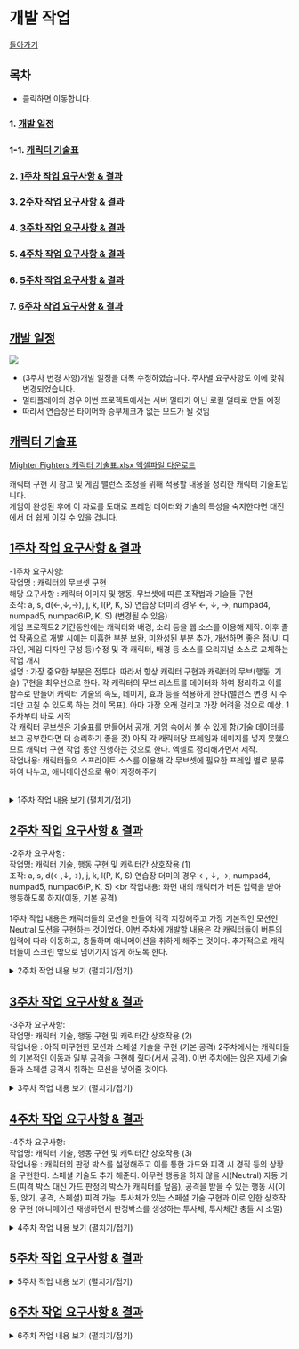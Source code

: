 # 개발 작업
[돌아가기](index.md)
## 목차 <a name='0'></a>
- 클릭하면 이동합니다.
### 1. [개발 일정](#1)
### 1-1. [캐릭터 기술표](#1-1)
### 2. [1주차 작업 요구사항 & 결과](#2)
### 3. [2주차 작업 요구사항 & 결과](#3)
### 4. [3주차 작업 요구사항 & 결과](#4)
### 5. [4주차 작업 요구사항 & 결과](#5)
### 6. [5주차 작업 요구사항 & 결과](#6)
### 7. [6주차 작업 요구사항 & 결과](#7)  

## [개발 일정](#0) <a name='1'></a>
![](https://user-images.githubusercontent.com/49381621/141066891-01487f6c-1e59-4033-8b26-b4e162531207.PNG)

- (3주차 변경 사항)개발 일정을 대폭 수정하였습니다. 주차별 요구사항도 이에 맞춰 변경되었습니다.
- 멀티플레이의 경우 이번 프로젝트에서는 서버 멀티가 아닌 로컬 멀티로 만들 예정
- 따라서 연습장은 타이머와 승부체크가 없는 모드가 될 것임

## [캐릭터 기술표](#0) <a name='1-1'></a>

[Mighter Fighters 캐릭터 기술표.xlsx 액셀파일 다운로드](https://github.com/DeepOneKim/DeepOneKim.github.io/files/7494509/Mighter.Fighters.xlsx)

캐릭터 구현 시 참고 및 게임 밸런스 조정을 위해 적용할 내용을 정리한 캐릭터 기술표입니다. <br>
게임이 완성된 후에 이 자료를 토대로 프레임 데이터와 기술의 특성을 숙지한다면 대전에서 더 쉽게 이길 수 있을 겁니다.
<br>
## [1주차 작업 요구사항 & 결과](#0) <a name='2'></a>
-1주차 요구사항: <br>
작업명 : 캐릭터의 무브셋 구현 <br>
해당 요구사항 : 캐릭터 이미지 및 행동, 무브셋에 따른 조작법과 기술들 구현 <br>
조작: a, s, d(←,↓,→), j, k, l(P, K, S) 연습장 더미의 경우 ←, ↓, →, numpad4, numpad5, numpad6(P, K, S) (변경될 수 있음) <br>
게임 프로젝트2 기간동안에는 캐릭터와 배경, 소리 등을 웹 소스를 이용해 제작. 이후 졸업 작품으로 개발 시에는 미흡한 부분 보완, 미완성된 부분 추가, 개선하면 좋은 점(UI 디자인, 게임 디자인 구성 등)수정 및 각 캐릭터, 배경 등 소스를 오리지널 소스로 교체하는 작업 개시 <br>
설명 : 가장 중요한 부분은 전투다. 따라서 항상 캐릭터 구현과 캐릭터의 무브(행동, 기술) 구현을 최우선으로 한다. 각 캐릭터의 무브 리스트를 데이터화 하여 정리하고 이를 함수로 만들어 캐릭터 기술의 속도, 데미지, 효과 등을 적용하게 한다(밸런스 변경 시 수치만 고칠 수 있도록 하는 것이 목표). 아마 가장 오래 걸리고 가장 어려울 것으로 예상. 1주차부터 바로 시작 <br>
각 캐릭터 무브셋은 기술표를 만들어서 공개, 게임 속에서 볼 수 있게 함(기술 데이터를 보고 공부한다면 더 승리하기 좋을 것) 아직 각 캐릭터당 프레임과 데미지를 넣지 못했으므로 캐릭터 구현 작업 동안 진행하는 것으로 한다. 엑셀로 정리해가면서 제작. <br>
작업내용: 캐릭터들의 스프라이트 소스를 이용해 각 무브셋에 필요한 프레임 별로 분류하여 나누고, 애니메이션으로 묶어 지정해주기 <br>
<br>
<details>
    <summary>1주차 작업 내용 보기 (펼치기/접기)</summary>
  
<br>
1-2주차 작업 사항중 가장 첫번째로 한 것은 4명의 캐릭터들 고유의 모션 스프라이트 자료를 받아서 이들을 각각 모션별 하나의 애니메이션으로 만들기 위해 정리하는 것이였다. 외부 사이트에서 받은 스프라이트 자료들을 내가 원하는 무브셋에 맞게 정리하여 자연스럽게 보이도록 프레임을 삭제하거나 추가해주며 맞춰줬다.
<br>
    
![](https://user-images.githubusercontent.com/49381621/141069247-dd5e96aa-e6d0-4e8a-922c-eebf4680991a.png)
![](https://user-images.githubusercontent.com/49381621/140686443-4397cc65-c489-48bc-b31e-0c59cc5a41a1.PNG)
    
(예. 스콜피온의 스프라이트 자료) 
캐릭터별 모션은 각 14개 항목씩으로, 각각 Being Hit(피격시), Blocking(가드), Walk(걷기), Stand Punch(펀치), Stand Kick(킥), Stand Special(스페셜), Duck(앉기), Duck Punch(앉아 펀치), Duck Kick(앉아 킥), Duck Special(앉아 스페셜), Falling(패배시 쓰러지는 모션), Win Pose(승리 포즈), Timeout Lose(타임아웃 패배시 모션)이 있다. <br>
캐릭터가 4명이므로 총 56개의 모션이 있는 것이다.<br>
이렇게 정리한 각각의 캐릭터 스프라이트 들을 모션별로 분류해 유니티 에셋에 넣고 분류해 주었다.
그 후에는 작 모션별로 애니메이션을 만들어 캐릭터들에게 나누어 줬다.
![](https://user-images.githubusercontent.com/49381621/140686574-cc379c7c-ff05-4be2-b659-c9fa74da71cf.png)<br>
테스트를 위해 만든 테스트 씬에 지형 역할을 대신할 Floor 오브젝트와 각 구현할 캐릭터들을 놓고 중력을 적용하여 넣었다.<br>
![image](https://user-images.githubusercontent.com/49381621/140686722-a6581116-0a09-485b-b987-c2aa4bec423f.png)<br>
그 다음 캐릭터들의 가장 기본적인 애니메이션인 Neutral(아무 행동도 안한 자세) 애니메이션을 넣기 위해 애니메이터에서 지정해 주었다.<br>
![](https://user-images.githubusercontent.com/49381621/140686808-cd4cbb3c-754f-40f7-8561-0e64242efaf5.PNG)<br>
이제 기본적인 화면에서 게임을 실행하면 4명의 캐릭터들이 모두 Neutral 애니메이션을 재생한다.
<br>
    
https://user-images.githubusercontent.com/49381621/140691147-b7222937-45fd-4e39-b06e-93e8598f5861.mp4
    
<br>
 </details>
 
## [2주차 작업 요구사항 &  결과](#0) <a name='3'></a>
-2주차 요구사항: <br> 
작업명: 캐릭터 기술, 행동 구현 및 캐릭터간 상호작용 (1) <br>
조작: a, s, d(←,↓,→), j, k, l(P, K, S) 연습장 더미의 경우 ←, ↓, →, numpad4, numpad5, numpad6(P, K, S) <br
작업내용: 화면 내의 캐릭터가 버튼 입력을 받아 행동하도록 하자(이동, 기본 공격) <br>
<br>
1주차 작업 내용은 캐릭터들의 모션을 만들어 각각 지정해주고 가장 기본적인 모션인 Neutral 모션을 구현하는 것이었다.
이번 주차에 개발할 내용은 각 캐릭터들이 버튼의 입력에 따라 이동하고, 충돌하며 애니메이션을 취하게 해주는 것이다.
추가적으로 캐릭터들이 스크린 밖으로 넘어가지 않게 하도록 한다.
<details>
    <summary>2주차 작업 내용 보기 (펼치기/접기)</summary>
    
![](https://user-images.githubusercontent.com/49381621/141195640-e1ef9076-dd7f-47ec-b3fc-88f756dbcd18.PNG) <br>    
1주차에 정리한 수많은 스프라이트와 애니메이션을 실제로 적용하고 후에 캐릭터 선택 등으로 지정될 1p, 2p의 캐릭터 오브젝트를 만들기 위해서 prefab을 생성했다. 이렇게 생성한 prefab에 1주차 때 적용했었던 중력, 충돌, 판정 등의 컴포넌트를 관리하기 용이하게 세분화하여 나눴다. <br>
![](https://user-images.githubusercontent.com/49381621/141196517-a4c0f1e3-5456-4c9e-8b4e-d4276f46f384.PNG) <br>
저번주에는 캐릭터의 스프라이트 정리 및 애니메이션 지정만 해주었는데, 이는 하나하나 재생해 보면 실제로는 굉장히 부자연스럽거나 어색하게 보였다. 앉은 자세 공격을 할때는 이미지 파일의 크기 차이로 캐릭터가 위아래로 출렁거렸고, 일부 액션들의 속도가 너무 빠르거나 느렸다. 그래서 각 무브셋에 해당하는 스프라이트를 삭제하거나 수정하고, 애니메이션 탭을 이용해 프레임 속도와 프레임 당 이미지 position을 지정해 주는 작업을 했다.
<br>    

https://user-images.githubusercontent.com/49381621/141198185-67cfa11a-c3a6-4730-8443-c3d9b1e784f5.mp4

<br>
    
![](https://user-images.githubusercontent.com/49381621/141195691-668bdad3-ab71-4db5-b366-07b5b70284ac.PNG) <br>
상대 캐릭터와 충돌시 이동이 제한되도록 지정해줄 몸 판정(MovementCollider)이다. 이는 양 캐릭터가 스크린 밖으로 벗어나는 것도 막아줄수 있다 (카메라 화면 너머에 보이지 않는 Collider(투명 벽)을 만들었다). <br>
![](https://user-images.githubusercontent.com/49381621/141195880-b89c7af1-89f7-4879-a538-645cf10723d9.PNG) <br>
피격 판정 박스이다. Top, Bottom으로 각 상반신과 하반신으로 나누었는데, 그 이유는 앉은 자세의 상단 공격 회피를 구현하기 위해서이다. 전신 무적 판정의 기술 사용시 모든 피격 판정 박스가 사라진다. <br>
![](https://user-images.githubusercontent.com/49381621/141200283-112ef2bb-9d07-4862-a49d-4c73ce14d725.PNG) <br>
같은 방법으로 다른 캐릭터들의 모션도 구현했다. 위의 경우 처럼 프리팹을 생성하여 각각 캐릭터들에게 지정된 애니메이션을 수정했다. <br>
    
</details>

## [3주차 작업 요구사항 &  결과](#0) <a name='4'></a>
-3주차 요구사항: <br> 
작업명: 캐릭터 기술, 행동 구현 및 캐릭터간 상호작용 (2) <br>
작업내용 : 아직 미구현한 모션과 스페셜 기술을 구현 (기본 공격)
2주차에서는 캐릭터들의 기본적인 이동과 일부 공격을 구현해 줬다(서서 공격). 이번 주차에는 앉은 자세 기술들과 스페셜 공격시 취하는 모션을 넣어줄 것이다.

<details>
    <summary>3주차 작업 내용 보기 (펼치기/접기)</summary>
    
<br>
    
<br>    
</details>

## [4주차 작업 요구사항 &  결과](#0) <a name='5'></a>
-4주차 요구사항: <br> 
작업명: 캐릭터 기술, 행동 구현 및 캐릭터간 상호작용 (3) <br>
작업내용 : 캐릭터의 판정 박스를 설정해주고 이를 통한 가드와 피격 시 경직 등의 상황을 구현한다. 스페셜 기술도 추가 해준다.
아무런 행동을 하지 않을 시(Neutral) 자동 가드(피격 박스 대신 가드 판정의 박스가 캐릭터를 덮음), 공격을 받을 수 있는 행동 시(이동, 앉기, 공격, 스페셜) 피격 가능.
투사체가 있는 스페셜 기술 구현과 이로 인한 상호작용 구현 (애니메이션 재생하면서 판정박스를 생성하는 투사체, 투사체간 충돌 시 소멸)

<details>
    <summary>4주차 작업 내용 보기 (펼치기/접기)</summary>
    
<br>
    
<br>    
</details>

## [5주차 작업 요구사항 &  결과](#0) <a name='6'></a>


<details>
    <summary>5주차 작업 내용 보기 (펼치기/접기)</summary>
    
<br>
    
<br>    
</details>

## [6주차 작업 요구사항 &  결과](#0) <a name='7'></a>


<details>
    <summary>6주차 작업 내용 보기 (펼치기/접기)</summary>
    
<br>
    
<br>    
</details>
